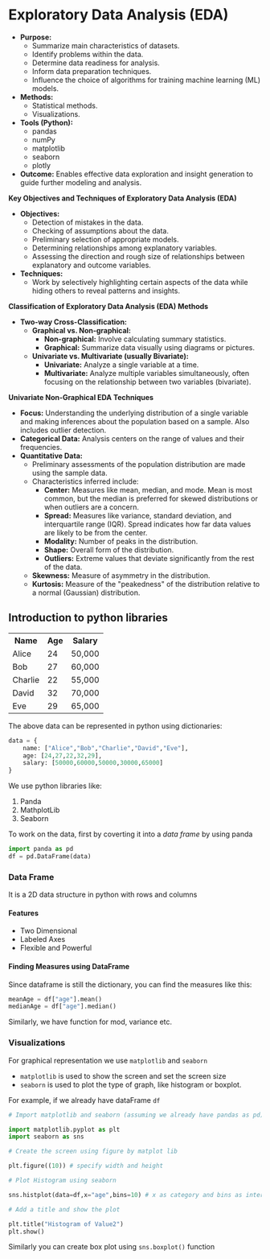 # Exploratory Data Analysis (EDA)

*   **Purpose:**
    *   Summarize main characteristics of datasets.
    *   Identify problems within the data.
    *   Determine data readiness for analysis.
    *   Inform data preparation techniques.
    *   Influence the choice of algorithms for training machine learning (ML) models.
*   **Methods:**
    *   Statistical methods.
    *   Visualizations.
*   **Tools (Python):**
    *   pandas
    *   numPy
    *   matplotlib
    *   seaborn
    *   plotly
*   **Outcome:** Enables effective data exploration and insight generation to guide further modeling and analysis.


**Key Objectives and Techniques of Exploratory Data Analysis (EDA)**

*   **Objectives:**
    *   Detection of mistakes in the data.
    *   Checking of assumptions about the data.
    *   Preliminary selection of appropriate models.
    *   Determining relationships among explanatory variables.
    *   Assessing the direction and rough size of relationships between explanatory and outcome variables.
*   **Techniques:**
    *   Work by selectively highlighting certain aspects of the data while hiding others to reveal patterns and insights.


**Classification of Exploratory Data Analysis (EDA) Methods**

*   **Two-way Cross-Classification:**
    *   **Graphical vs. Non-graphical:**
        *   **Non-graphical:** Involve calculating summary statistics.
        *   **Graphical:** Summarize data visually using diagrams or pictures.
    *   **Univariate vs. Multivariate (usually Bivariate):**
        *   **Univariate:** Analyze a single variable at a time.
        *   **Multivariate:** Analyze multiple variables simultaneously, often focusing on the relationship between two variables (bivariate).

**Univariate Non-Graphical EDA Techniques**

*   **Focus:** Understanding the underlying distribution of a single variable and making inferences about the population based on a sample. Also includes outlier detection.
*   **Categorical Data:** Analysis centers on the range of values and their frequencies.
*   **Quantitative Data:**
    *   Preliminary assessments of the population distribution are made using the sample data.
    *   Characteristics inferred include:
        *   **Center:** Measures like mean, median, and mode. Mean is most common, but the median is preferred for skewed distributions or when outliers are a concern.
        *   **Spread:** Measures like variance, standard deviation, and interquartile range (IQR). Spread indicates how far data values are likely to be from the center.
        *   **Modality:** Number of peaks in the distribution.
        *   **Shape:** Overall form of the distribution.
        *   **Outliers:** Extreme values that deviate significantly from the rest of the data.
    *   **Skewness:** Measure of asymmetry in the distribution.
    *   **Kurtosis:** Measure of the "peakedness" of the distribution relative to a normal (Gaussian) distribution.


## Introduction to python libraries

 <table>
    <tr>
            <th>Name</th>
            <th>Age</th>
            <th>Salary</th>
    </tr>
    <tr>
            <td>Alice</td>
            <td>24</td>
            <td>50,000</td>
    </tr>
    <tr>
            <td>Bob</td>
            <td>27</td>
            <td>60,000</td>
    </tr>
    <tr>
            <td>Charlie</td>
            <td>22</td>
            <td>55,000</td>
    </tr>
    <tr>
            <td>David</td>
            <td>32</td>
            <td>70,000</td>
    </tr>
    <tr>
            <td>Eve</td>
            <td>29</td>
            <td>65,000</td>
    </tr>
</table>

The above data can be represented in python using dictionaries:


```python
data = {
    name: ["Alice","Bob","Charlie","David","Eve"],
    age: [24,27,22,32,29],
    salary: [50000,60000,50000,30000,65000]
}
```

We use python libraries like:

1. Panda
2. MathplotLib
3. Seaborn

To work on the data, first by coverting it into a *data frame* by using panda

```python
import panda as pd
df = pd.DataFrame(data)
```

### Data Frame

It is a 2D data structure in python with rows and columns

#### Features

* Two Dimensional
* Labeled Axes
* Flexible and Powerful

#### Finding Measures using DataFrame

Since dataframe is still the dictionary, you can find the measures like this:

```python
meanAge = df["age"].mean()
medianAge = df["age"].median()
```

Similarly, we have function for mod, variance etc.

### Visualizations

For graphical representation we use ```matplotlib``` and ```seaborn```

* ```matplotlib``` is used to show the screen and set the screen size
* ```seaborn``` is used to plot the type of graph, like histogram or boxplot.

For example, if we already have dataFrame ```df```

```python
# Import matplotlib and seaborn (assuming we already have pandas as pd)

import matplotlib.pyplot as plt
import seaborn as sns

# Create the screen using figure by matplot lib

plt.figure((10)) # specify width and height

# Plot Histogram using seaborn

sns.histplot(data=df,x="age",bins=10) # x as category and bins as interval size

# Add a title and show the plot

plt.title("Histogram of Value2")
plt.show()
```

Similarly you can create box plot using ```sns.boxplot()``` function